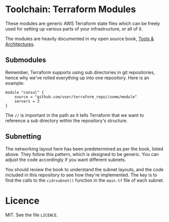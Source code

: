 # Toolchain: Terraform Modules
These modules are generic AWS Terraform state files which can be freely used for setting up various parts of your infrastructure, or all of it.

The modules are heavily documented in my open source book, [Tools & Architectures](https://www.gitbook.com/book/mrcrilly/toolchain/details).

## Submodules
Remember, Terraform supports using sub directories in git repositories, hence why we've rolled everything up into one repository. Here is an example:

```hcl
module "consul" {
    source = "github.com/user/terraform_repo//some/module"
    servers = 3
}
```

The `//` is important in the path as it tells Terraform that we want to reference a sub directory within the repository's structure.

## Subnetting
The networking layout here has been predetermined as per the book, listed above. They follow this pattern, which is designed to be generic. You can adjust the code accordingly if you want different subnets.

You should review the book to understand the subnet layouts, and the code included in this repository to see how they're implemented. The key is to find the calls to the `cidrsubnet()` function in the `main.tf` file of each subnet.

# Licence
MIT. See the file `LICENCE`.